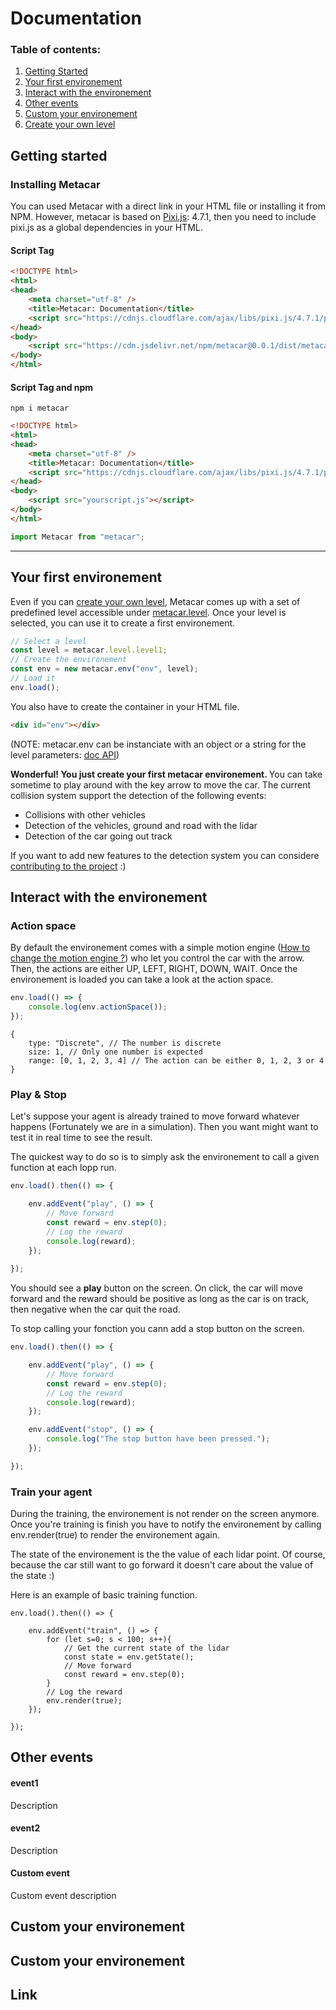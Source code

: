 # Documentation

### Table of contents:
1. [Getting Started](#getting-started)
2. [Your first environement](#first-env)
3. [Interact with the environement](#interact-env)
4. [Other events](#other-interact-env)
5. [Custom your environement](#configure-env)
5. [Create your own level](#create-level)

<a id='getting-started'></a>
Getting started
------------

### Installing Metacar 

You can used Metacar with a direct link in your HTML file or installing it from NPM. However, metacar is based on [Pixi.js](www.pixijs.com): 4.7.1, then you need to include pixi.js as a global dependencies in your HTML.

#### Script Tag

```html
<!DOCTYPE html>
<html>
<head>
    <meta charset="utf-8" />
    <title>Metacar: Documentation</title>
    <script src="https://cdnjs.cloudflare.com/ajax/libs/pixi.js/4.7.1/pixi.min.js"></script>
</head>
<body>
    <script src="https://cdn.jsdelivr.net/npm/metacar@0.0.1/dist/metacar.min.js"></script>
</body>
</html>
```

#### Script Tag and npm

```shell
npm i metacar
```

```html
<!DOCTYPE html>
<html>
<head>
    <meta charset="utf-8" />
    <title>Metacar: Documentation</title>
    <script src="https://cdnjs.cloudflare.com/ajax/libs/pixi.js/4.7.1/pixi.min.js"></script>
</head>
<body>
    <script src="yourscript.js"></script>
</body>
</html>
```
```javascript
import Metacar from "metacar";
```

------------

<a id='first-env'></a>
Your first environement
------------

Even if you can [create your own level](#create-level), Metacar comes up with a set of predefined level accessible under [metacar.level](#). Once your level is selected, you can use it to create a first environement. <br>

```javascript
// Select a level
const level = metacar.level.level1;
// Create the environement
const env = new metacar.env("env", level);
// Load it
env.load();
```

You also have to create the container in your HTML file.
```html
<div id="env"></div>
```
(NOTE: metacar.env can be instanciate with an object or a string for the level parameters: [doc API](#link))

<b>Wonderful! You just create your first metacar environement. </b> You can take sometime to play around with the key arrow to move the car. The current collision system support the detection of the following events:

* Collisions with other vehicles
* Detection of the vehicles, ground and road with the lidar
* Detection of the car going out track

If you want to add new features to the detection system you can considere [contributing to the project](#link) :)

<a id='interact-env'></a>
Interact with the environement
------------

### Action space

By default the environement comes with a simple motion engine ([How to change the motion engine ?](#link))  who let you control the car with the arrow. Then, the actions are either UP, LEFT, RIGHT, DOWN, WAIT. Once the environement is loaded you can take a look at the action space.

```javascript
env.load(() => {
    console.log(env.actionSpace());
});
```

```
{
    type: "Discrete", // The number is discrete
    size: 1, // Only one number is expected
    range: [0, 1, 2, 3, 4] // The action can be either 0, 1, 2, 3 or 4
}
```

### Play & Stop

Let's suppose your agent is already trained to move forward whatever happens (Fortunately we are in a simulation). Then you want might want to test it in real time to see the result.

The quickest way to do so is to simply ask the environement to call a given function at each lopp run.

```javascript
env.load().then(() => {

    env.addEvent("play", () => {
        // Move forward
        const reward = env.step(0);
        // Log the reward
        console.log(reward);
    });
    
});
```

You should see a <b>play</b> button on the screen. On click, the car will move forward and the reward should be positive as long as the car is on track, then negative when the car quit the road.<br>

To stop calling your fonction you cann add a stop button on the screen.

```javascript
env.load().then(() => {

    env.addEvent("play", () => {
        // Move forward
        const reward = env.step(0);
        // Log the reward
        console.log(reward);
    });

    env.addEvent("stop", () => {
        console.log("The stop button have been pressed.");
    });

});
```

### Train your agent

During the training, the environement is not render on the screen anymore. Once you're training is finish you have to notify the environement by calling env.render(true) to render the environement again. <br>

The state of the environement is the the value of each lidar point. Of course, because the car still want to go forward it doesn't care about the value of the state :) <br>

Here is an example of basic training function. 

```
env.load().then(() => {

    env.addEvent("train", () => {
        for (let s=0; s < 100; s++){
            // Get the current state of the lidar
            const state = env.getState();
            // Move forward
            const reward = env.step(0);
        }
        // Log the reward
        env.render(true);
    });

});
```

<a id='other-interact-env'></a>
Other events
------------

#### event1
Description

#### event2
Description

#### Custom event
Custom event description

<a id='configure-env'></a>
Custom your environement
------------

<a id='create-level'></a>
Custom your environement
------------


<a id='link'></a>
Link
------------


